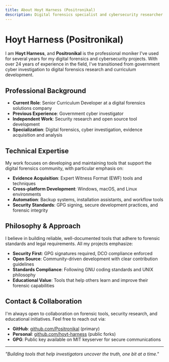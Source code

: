 ```yaml
---
title: About Hoyt Harness (Positronikal)
description: Digital forensics specialist and cybersecurity researcher
---
```


# Hoyt Harness (Positronikal)

I am **Hoyt Harness**, and **Positronikal** is the professional moniker I've used for several years for my digital forensics and cybersecurity projects. With over 24 years of experience in the field, I've transitioned from government cyber investigation to digital forensics research and curriculum development.

## Professional Background

- **Current Role**: Senior Curriculum Developer at a digital forensics solutions company
- **Previous Experience**: Government cyber investigator
- **Independent Work**: Security research and open source tool development
- **Specialization**: Digital forensics, cyber investigation, evidence acquisition and analysis

## Technical Expertise

My work focuses on developing and maintaining tools that support the digital forensics community, with particular emphasis on:

- **Evidence Acquisition**: Expert Witness Format (EWF) tools and techniques
- **Cross-platform Development**: Windows, macOS, and Linux environments
- **Automation**: Backup systems, installation assistants, and workflow tools
- **Security Standards**: GPG signing, secure development practices, and forensic integrity

## Philosophy & Approach

I believe in building reliable, well-documented tools that adhere to forensic standards and legal requirements. All my projects emphasize:

- **Security First**: GPG signatures required, DCO compliance enforced
- **Open Source**: Community-driven development with clear contribution guidelines
- **Standards Compliance**: Following GNU coding standards and UNIX philosophy
- **Educational Value**: Tools that help others learn and improve their forensic capabilities

## Contact & Collaboration

I'm always open to collaboration on forensic tools, security research, and educational initiatives. Feel free to reach out via:

- **GitHub**: [github.com/Positronikal](https://github.com/Positronikal) (primary)
- **Personal**: [github.com/hoyt-harness](https://github.com/hoyt-harness) (public forks)
- **GPG**: Public key available on MIT keyserver for secure communications

---

*"Building tools that help investigators uncover the truth, one bit at a time."*